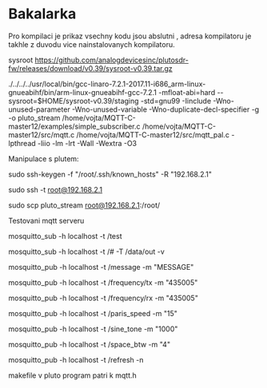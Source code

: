 # Bakalarka
Pro kompilaci je prikaz vsechny kodu jsou abslutni , adresa kompilatoru je takhle z duvodu vice nainstalovanych kompilatoru.


sysroot https://github.com/analogdevicesinc/plutosdr-fw/releases/download/v0.39/sysroot-v0.39.tar.gz

./../../../usr/local/bin/gcc-linaro-7.2.1-2017.11-i686_arm-linux-gnueabihf/bin/arm-linux-gnueabihf-gcc-7.2.1 -mfloat-abi=hard  --sysroot=$HOME/sysroot-v0.39/staging -std=gnu99 -Iinclude -Wno-unused-parameter -Wno-unused-variable -Wno-duplicate-decl-specifier -g -o pluto_stream /home/vojta/MQTT-C-master12/examples/simple_subscriber.c /home/vojta/MQTT-C-master12/src/mqtt.c /home/vojta/MQTT-C-master12/src/mqtt_pal.c -lpthread -liio -lm -lrt -Wall -Wextra -O3

Manipulace s plutem:

sudo ssh-keygen -f "/root/.ssh/known_hosts" -R "192.168.2.1"

sudo ssh -t root@192.168.2.1 

sudo scp pluto_stream  root@192.168.2.1:/root/


Testovani mqtt serveru

mosquitto_sub -h localhost -t /test

mosquitto_sub -h localhost -t /# -T /data/out -v

mosquitto_pub -h localhost -t /message -m "MESSAGE"

mosquitto_pub -h localhost -t /frequency/tx -m "435005"

mosquitto_pub -h localhost -t /frequency/rx -m "435005"

mosquitto_pub -h localhost -t /paris_speed -m "15"

mosquitto_pub -h localhost -t /sine_tone -m "1000"

mosquitto_pub -h localhost -t /space_btw -m "4"

mosquitto_pub -h localhost -t /refresh -n



makefile v pluto program patri k mqtt.h

